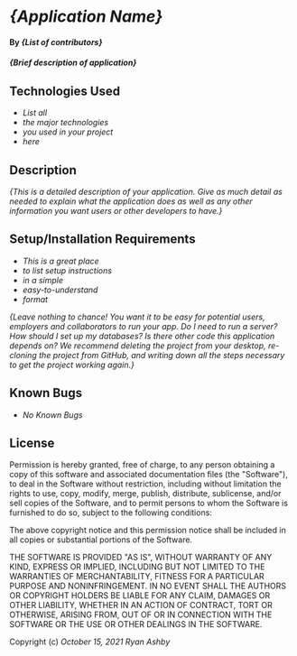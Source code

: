 # _{Application Name}_ 

#### By _**{List of contributors}**_ 

#### _{Brief description of application}_ 

## Technologies Used 

* _List all_ 
* _the major technologies_ 
* _you used in your project_ 
* _here_ 

## Description 

_{This is a detailed description of your application. Give as much detail as needed to explain what the application does as well as any other information you want users or other developers to have.}_ 

## Setup/Installation Requirements 

* _This is a great place_ 
* _to list setup instructions_ 
* _in a simple_ 
* _easy-to-understand_ 
* _format_ 

_{Leave nothing to chance! You want it to be easy for potential users, employers and collaborators to run your app. Do I need to run a server? How should I set up my databases? Is there other code this application depends on? We recommend deleting the project from your desktop, re-cloning the project from GitHub, and writing down all the steps necessary to get the project working again.}_ 

## Known Bugs 

* _No Known Bugs_  

## License 

Permission is hereby granted, free of charge, to any person obtaining a copy of this software and associated documentation files (the "Software"), to deal in the Software without restriction, including without limitation the rights to use, copy, modify, merge, publish, distribute, sublicense, and/or sell copies of the Software, and to permit persons to whom the Software is furnished to do so, subject to the following conditions:

The above copyright notice and this permission notice shall be included in all copies or substantial portions of the Software.

THE SOFTWARE IS PROVIDED "AS IS", WITHOUT WARRANTY OF ANY KIND, EXPRESS OR IMPLIED, INCLUDING BUT NOT LIMITED TO THE WARRANTIES OF MERCHANTABILITY, FITNESS FOR A PARTICULAR PURPOSE AND NONINFRINGEMENT. IN NO EVENT SHALL THE AUTHORS OR COPYRIGHT HOLDERS BE LIABLE FOR ANY CLAIM, DAMAGES OR OTHER LIABILITY, WHETHER IN AN ACTION OF CONTRACT, TORT OR OTHERWISE, ARISING FROM, OUT OF OR IN CONNECTION WITH THE SOFTWARE OR THE USE OR OTHER DEALINGS IN THE SOFTWARE.

Copyright (c) _October 15, 2021_ _Ryan Ashby_

